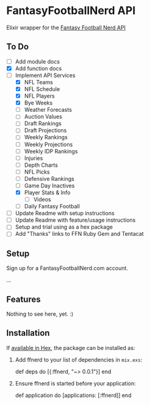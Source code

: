 # FantasyFootballNerd API

Elixir wrapper for the [Fantasy Football Nerd API](http://www.fantasyfootballnerd.com/fantasy-football-api)

## To Do

- [ ] Add module docs
- [X] Add function docs
- [ ] Implement API Services
  - [X] NFL Teams
  - [X] NFL Schedule
  - [X] NFL Players
  - [X] Bye Weeks
  - [ ] Weather Forecasts
  - [ ] Auction Values
  - [ ] Draft Rankings
  - [ ] Draft Projections
  - [ ] Weekly Rankings
  - [ ] Weekly Projections
  - [ ] Weekly IDP Rankings
  - [ ] Injuries
  - [ ] Depth Charts
  - [ ] NFL Picks
  - [ ] Defensive Rankings
  - [ ] Game Day Inactives
  - [X] Player Stats & Info
    - [ ] Videos
  - [ ] Daily Fantasy Football
- [ ] Update Readme with setup instructions
- [ ] Update Readme with feature/usage instructions
- [ ] Setup and trial using as a hex package
- [ ] Add "Thanks" links to FFN Ruby Gem and Tentacat

## Setup

Sign up for a FantasyFootballNerd.com account.

...

## Features

Nothing to see here, yet. :)

## Installation

If [available in Hex](https://hex.pm/docs/publish), the package can be installed as:

  1. Add ffnerd to your list of dependencies in `mix.exs`:

        def deps do
          [{:ffnerd, "~> 0.0.1"}]
        end

  2. Ensure ffnerd is started before your application:

        def application do
          [applications: [:ffnerd]]
        end
